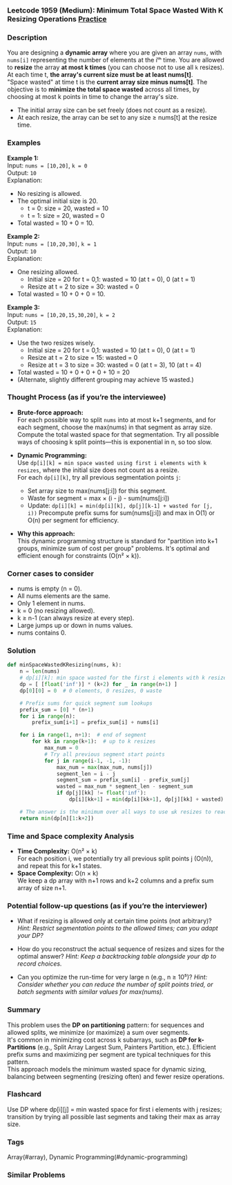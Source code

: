 ### Leetcode 1959 (Medium): Minimum Total Space Wasted With K Resizing Operations [Practice](https://leetcode.com/problems/minimum-total-space-wasted-with-k-resizing-operations)

### Description  
You are designing a **dynamic array** where you are given an array `nums`, with `nums[i]` representing the number of elements at the iᵗʰ time. You are allowed to **resize** the array **at most k times** (you can choose not to use all `k` resizes). At each time t, **the array's current size must be at least nums[t]**.  
"Space wasted" at time t is the **current array size minus nums[t]**. The objective is to **minimize the total space wasted** across all times, by choosing at most k points in time to change the array's size.

- The initial array size can be set freely (does not count as a resize).
- At each resize, the array can be set to any size ≥ nums[t] at the resize time.

### Examples  

**Example 1:**  
Input: `nums = [10,20]`, `k = 0`  
Output: `10`  
Explanation:  
- No resizing is allowed.  
- The optimal initial size is 20.
  - t = 0: size = 20, wasted = 10
  - t = 1: size = 20, wasted = 0  
- Total wasted = 10 + 0 = 10.

**Example 2:**  
Input: `nums = [10,20,30]`, `k = 1`  
Output: `10`  
Explanation:  
- One resizing allowed.
  - Initial size = 20 for t = 0,1: wasted = 10 (at t = 0), 0 (at t = 1)
  - Resize at t = 2 to size = 30: wasted = 0
- Total wasted = 10 + 0 + 0 = 10.

**Example 3:**  
Input: `nums = [10,20,15,30,20]`, `k = 2`  
Output: `15`  
Explanation:  
- Use the two resizes wisely.
  - Initial size = 20 for t = 0,1: wasted = 10 (at t = 0), 0 (at t = 1)
  - Resize at t = 2 to size = 15: wasted = 0
  - Resize at t = 3 to size = 30: wasted = 0 (at t = 3), 10 (at t = 4)
- Total wasted = 10 + 0 + 0 + 0 + 10 = 20
- (Alternate, slightly different grouping may achieve 15 wasted.)

### Thought Process (as if you’re the interviewee)  
- **Brute-force approach:**  
  For each possible way to split `nums` into at most k+1 segments, and for each segment, choose the max(nums) in that segment as array size. Compute the total wasted space for that segmentation. Try all possible ways of choosing k split points—this is exponential in n, so too slow.

- **Dynamic Programming:**  
  Use `dp[i][k] = min space wasted using first i elements with k resizes`, where the initial size does not count as a resize.  
  For each `dp[i][k]`, try all previous segmentation points `j`:
    - Set array size to max(nums[j:i]) for this segment.
    - Waste for segment = max × (i - j) - sum(nums[j:i])
    - Update: `dp[i][k] = min(dp[i][k], dp[j][k-1] + wasted for [j, i))`
  Precompute prefix sums for sum(nums[j:i]) and max in O(1) or O(n) per segment for efficiency.

- **Why this approach:**  
  This dynamic programming structure is standard for "partition into k+1 groups, minimize sum of cost per group" problems. It's optimal and efficient enough for constraints (O(n² × k)).

### Corner cases to consider  
- nums is empty (n = 0).
- All nums elements are the same.
- Only 1 element in nums.
- k = 0 (no resizing allowed).
- k ≥ n-1 (can always resize at every step).
- Large jumps up or down in nums values.
- nums contains 0.

### Solution

```python
def minSpaceWastedKResizing(nums, k):
    n = len(nums)
    # dp[i][k]: min space wasted for the first i elements with k resizes
    dp = [ [float('inf')] * (k+2) for _ in range(n+1) ]
    dp[0][0] = 0  # 0 elements, 0 resizes, 0 waste

    # Prefix sums for quick segment sum lookups
    prefix_sum = [0] * (n+1)
    for i in range(n):
        prefix_sum[i+1] = prefix_sum[i] + nums[i]

    for i in range(1, n+1):  # end of segment
        for kk in range(k+1):  # up to k resizes
            max_num = 0
            # Try all previous segment start points
            for j in range(i-1, -1, -1):
                max_num = max(max_num, nums[j])
                segment_len = i - j
                segment_sum = prefix_sum[i] - prefix_sum[j]
                wasted = max_num * segment_len - segment_sum
                if dp[j][kk] != float('inf'):
                    dp[i][kk+1] = min(dp[i][kk+1], dp[j][kk] + wasted)

    # The answer is the minimum over all ways to use ≤k resizes to reach the end
    return min(dp[n][1:k+2])
```

### Time and Space complexity Analysis  

- **Time Complexity:** O(n² × k)  
  For each position i, we potentially try all previous split points j (O(n)), and repeat this for k+1 states.  
- **Space Complexity:** O(n × k)  
  We keep a dp array with n+1 rows and k+2 columns and a prefix sum array of size n+1.

### Potential follow-up questions (as if you’re the interviewer)  

- What if resizing is allowed only at certain time points (not arbitrary)?
  *Hint: Restrict segmentation points to the allowed times; can you adapt your DP?*

- How do you reconstruct the actual sequence of resizes and sizes for the optimal answer?
  *Hint: Keep a backtracking table alongside your dp to record choices.*

- Can you optimize the run-time for very large n (e.g., n ≥ 10⁵)?
  *Hint: Consider whether you can reduce the number of split points tried, or batch segments with similar values for max(nums).*

### Summary
This problem uses the **DP on partitioning** pattern: for sequences and allowed splits, we minimize (or maximize) a sum over segments.  
It's common in minimizing cost across k subarrays, such as **DP for k-Partitions** (e.g., Split Array Largest Sum, Painters Partition, etc.). Efficient prefix sums and maximizing per segment are typical techniques for this pattern.  
This approach models the minimum wasted space for dynamic sizing, balancing between segmenting (resizing often) and fewer resize operations.


### Flashcard
Use DP where dp[i][j] = min wasted space for first i elements with j resizes; transition by trying all possible last segments and taking their max as array size.

### Tags
Array(#array), Dynamic Programming(#dynamic-programming)

### Similar Problems
